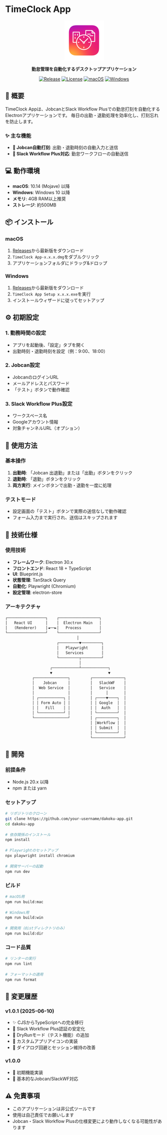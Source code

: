 # TimeClock App

<div align="center">
  <img src="./icon.png" alt="TimeClock App Icon" width="128" height="128">
  
  **勤怠管理を自動化するデスクトップアプリケーション**
  
  [![Release](https://img.shields.io/github/v/release/your-username/dakoku-app)](https://github.com/your-username/dakoku-app/releases)
  [![License](https://img.shields.io/github/license/your-username/dakoku-app)](LICENSE)
  [![macOS](https://img.shields.io/badge/platform-macOS-lightgrey)](https://github.com/your-username/dakoku-app/releases)
  [![Windows](https://img.shields.io/badge/platform-Windows-blue)](https://github.com/your-username/dakoku-app/releases)
</div>

## 🚀 概要

TimeClock Appは、JobcanとSlack Workflow Plusでの勤怠打刻を自動化するElectronアプリケーションです。
毎日の出勤・退勤処理を効率化し、打刻忘れを防止します。

### ✨ 主な機能

- **🏢 Jobcan自動打刻**: 出勤・退勤時刻の自動入力と送信
- **💬 Slack Workflow Plus対応**: 勤怠ワークフローの自動送信

## 💻 動作環境

- **macOS**: 10.14 (Mojave) 以降
- **Windows**: Windows 10 以降
- **メモリ**: 4GB RAM以上推奨
- **ストレージ**: 約500MB

## 📦 インストール

### macOS
1. [Releases](https://github.com/your-username/dakoku-app/releases)から最新版をダウンロード
2. `TimeClock App-x.x.x.dmg`をダブルクリック
3. アプリケーションフォルダにドラッグ&ドロップ

### Windows
1. [Releases](https://github.com/your-username/dakoku-app/releases)から最新版をダウンロード
2. `TimeClock App Setup x.x.x.exe`を実行
3. インストールウィザードに従ってセットアップ

## ⚙️ 初期設定

### 1. 勤務時間の設定
- アプリを起動後、「設定」タブを開く
- 出勤時刻・退勤時刻を設定（例：9:00、18:00）

### 2. Jobcan設定
- JobcanのログインURL
- メールアドレスとパスワード
- 「テスト」ボタンで動作確認

### 3. Slack Workflow Plus設定
- ワークスペース名
- Googleアカウント情報
- 対象チャンネルURL（オプション）

## 🎯 使用方法

### 基本操作
1. **出勤時**: 「Jobcan 出退勤」または「出勤」ボタンをクリック
2. **退勤時**: 「退勤」ボタンをクリック
3. **両方実行**: メインボタンで出勤・退勤を一度に処理

### テストモード
- 設定画面の「テスト」ボタンで実際の送信なしで動作確認
- フォーム入力まで実行され、送信はスキップされます

## 🔧 技術仕様

### 使用技術
- **フレームワーク**: Electron 30.x
- **フロントエンド**: React 18 + TypeScript
- **UI**: Blueprint.js
- **状態管理**: TanStack Query
- **自動化**: Playwright (Chromium)
- **設定管理**: electron-store

### アーキテクチャ
```
┌─────────────────┐    ┌──────────────────┐
│   React UI      │    │  Electron Main   │
│   (Renderer)    │◄──►│   Process        │
└─────────────────┘    └──────────────────┘
                                │
                       ┌─────────▼─────────┐
                       │   Playwright      │
                       │   Services        │
                       └─────────┬─────────┘
                                 │
                    ┌────────────┴────────────┐
                    ▼                         ▼
            ┌───────────────┐         ┌──────────────┐
            │    Jobcan     │         │   SlackWF    │
            │  Web Service  │         │   Service    │
            │               │         │      │       │
            │ ┌───────────┐ │         │ ┌────▼────┐  │
            │ │ Form Auto │ │         │ │ Google  │  │
            │ │   Fill    │ │         │ │  Auth   │  │
            │ └───────────┘ │         │ └─────────┘  │
            └───────────────┘         │ ┌─────────┐  │
                                      │ │Workflow │  │
                                      │ │ Submit  │  │
                                      │ └─────────┘  │
                                      └──────────────┘
```

## 🚧 開発

### 前提条件
- Node.js 20.x 以降
- npm または yarn

### セットアップ
```bash
# リポジトリのクローン
git clone https://github.com/your-username/dakoku-app.git
cd dakoku-app

# 依存関係のインストール
npm install

# Playwrightのセットアップ
npx playwright install chromium

# 開発サーバーの起動
npm run dev
```

### ビルド
```bash
# macOS用
npm run build:mac

# Windows用
npm run build:win

# 開発用（distディレクトリのみ）
npm run build:dir
```

### コード品質
```bash
# リンターの実行
npm run lint

# フォーマットの適用
npm run format
```


## 📝 変更履歴

### v1.0.1 (2025-06-10)
- ✨ CJSからTypeScriptへの完全移行
- 🔧 Slack Workflow Plus認証の安定化
- 🧪 DryRunモード（テスト機能）の追加
- 🎨 カスタムアプリアイコンの実装
- 🐛 ダイアログ回避とセッション維持の改善

### v1.0.0
- 🔧 初期機能実装
- 📱 基本的なJobcan/SlackWF対応


## ⚠️ 免責事項

- このアプリケーションは非公式ツールです
- 使用は自己責任でお願いします
- Jobcan・Slack Workflow Plusの仕様変更により動作しなくなる可能性があります
